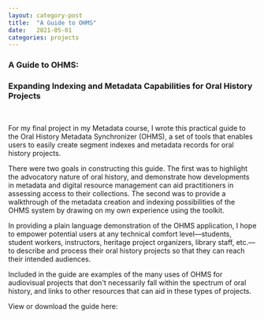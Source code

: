 ```yaml
---
layout: category-post
title:  "A Guide to OHMS"
date:   2021-05-01
categories: projects
---
```


### A Guide to OHMS:
### Expanding Indexing and Metadata Capabilities for Oral History Projects

<br>

For my final project in my Metadata course, I wrote this practical guide to the Oral History Metadata Synchronizer (OHMS), a set of tools that enables users to easily create segment indexes and metadata records for oral history projects. 

There were two goals in constructing this guide. The first was to highlight the advocatory nature of oral history, and demonstrate how developments in metadata and digital resource management can aid practitioners in assessing access to their collections. The second was to provide a walkthrough of the metadata creation and indexing possibilities of the OHMS system by drawing on my own experience using the toolkit.

In providing a plain language demonstration of the OHMS application, I hope to empower potential users at any technical comfort level—students, student workers, instructors, heritage project organizers, library staff, etc.—to describe and process their oral history projects so that they can reach their intended audiences. 

Included in the guide are examples of the many uses of OHMS for audiovisual projects that don't necessarily fall within the spectrum of oral history, and links to other resources that can aid in these types of projects. 

View or download the guide here:

<object data="{{ site.url }}{{ site.baseurl }}/files/Gaylie_OHMSGuide_0.6.pdf" width="700" height="700" type="application/pdf"></object>
